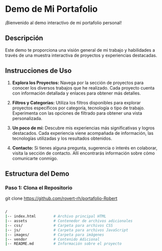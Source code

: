 # Demo de Mi Portafolio

¡Bienvenido al demo interactivo de mi portafolio personal!

## Descripción

Este demo te proporciona una visión general de mi trabajo y habilidades a través de una muestra interactiva de proyectos y experiencias destacadas.

## Instrucciones de Uso

1. **Explora los Proyectos:** Navega por la sección de proyectos para conocer los diversos trabajos que he realizado. Cada proyecto cuenta con información detallada y enlaces para obtener más detalles.

2. **Filtros y Categorías:** Utiliza los filtros disponibles para explorar proyectos específicos por categoría, tecnología o tipo de trabajo. Experimenta con las opciones de filtrado para obtener una vista personalizada.

3. **Un poco de mí:** Descubre mis experiencias más significativas y logros destacados. Cada experiencia viene acompañada de información, las tecnologías utilizadas y los resultados obtenidos.

4. **Contacto:** Si tienes alguna pregunta, sugerencia o interés en colaborar, visita la sección de contacto. Allí encontrarás información sobre cómo comunicarte conmigo.

## Estructura del Demo


### Paso 1: Clona el Repositorio

git clone https://github.com/rovert-rh/portafolio-Robert


```bash

/
|-- index.html        # Archivo principal HTML
|-- assets            # Contenedor de archivos adicionales
|-- css/              # Carpeta para archivos CSS 
|-- js/               # Carpeta para archivos JavaScript
|-- images/           # Carpeta para imágenes
|-- vendor            # Contenido Adicional
|-- README.md         # Información sobre el proyecto
